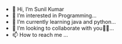 - 👋 Hi, I’m Sunil Kumar
- 👀 I’m interested in Programming...
- 🌱 I’m currently learning java and python...
- 💞️ I’m looking to collaborate with you🙈🙈...
- 📫 How to reach me ...

<!---
SKPatil18/SKPatil18 is a ✨ special ✨ repository because its `README.md` (this file) appears on your GitHub profile.
You can click the Preview link to take a look at your changes.
--->
